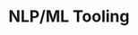 ---
name: Zhiting Hu
email: zhh019@ucsd.edu
photo: https://datascience.ucsd.edu/wp-content/uploads/2022/09/Zhiting-Hu-Web.jpg
website: http://zhiting.ucsd.edu
domain: B16
title: NLP/ML Tooling
bio: "Zhiting Hu is an Assistant Professor in Halicioglu Data Science Institute at UC San Diego. He received his Bachelor's degree in Computer Science from Peking University in 2014, and his Ph.D. in Machine Learning from Carnegie Mellon University in 2020. His research interests lie in the broad area of machine learning, artificial intelligence, natural language processing, and ML systems. In particular, He is interested in principles, methodologies, and systems of training AI agents with all types of experiences (data, symbolic knowledge, rewards, adversaries, lifelong interplay, etc), and their applications in controllable text generation, healthcare, and other application domains. His research was recognized with best demo nomination at ACL2019 and outstanding paper award at ACL2016."
description: "We'll explore, design and, develop useful machine learning/natural language processing tools for either general ML/NLP research problems (such as reinforcement learning) or specific application domains (such as processing medical text data). We hope to make the tools open-source and hence contribute to the research/industry communities. Given the limited time, we will base our tools on popular infrastures like Huggingface, AutoGPT, etc."
summer: "Get familiar with deep learning tools like PyTorch and NLP tools like Huggingface"
oldstudent: https://nathansng.github.io/fintech_library/
prerequisites: Natural Language Processing
time: Tuesday 2-3PM, In-Person 📍 HDSI 138
style: The mentor will provide a couple of candidate projects; each student group is expected to either pick one of the projects or define their own project by themselves. During the project, the mentor will provide relevant materials (papers, tools, etc.) and necessary guidance when there are questions; students are expected to carry out the projects largely independently. There are also possibilities that students can choose to join a larger research group led by the mentor's PhD students.
seats: 6
tag: Language Models
---